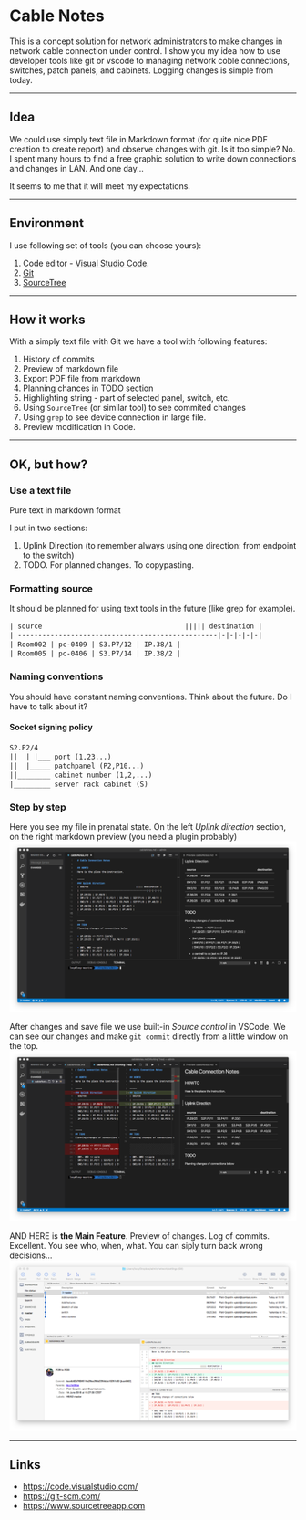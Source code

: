 # Cable Notes

This is a concept solution for network administrators to make changes in network cable connection under control. I show you my idea how to use developer tools like git or vscode to managing network coble connections, switches, patch panels, and cabinets. Logging changes is simple from today.

---

## Idea

We could use simply text file in Markdown format (for quite nice PDF creation to create report) and observe changes with git. Is it too simple? No. I spent many hours to find a free graphic solution to write down connections and changes in LAN. And one day...

It seems to me that it will meet my expectations.

---

## Environment

I use following set of tools (you can choose yours):

1. Code editor - [Visual Studio Code][1].
2. [Git][2] 
3. [SourceTree][3] 

---

## How it works

With a simply text file with Git we have a tool with following features:
1. History of commits
2. Preview of markdown file
3. Export PDF file from markdown
4. Planning chances in TODO section
5. Highlighting string - part of selected panel, switch, etc.
6. Using `SourceTree` (or similar tool) to see commited changes
7. Using `grep` to see device connection in large file.
8. Preview modification in Code.

---

## OK, but how?

### Use a text file

Pure text in markdown format

I put in two sections:
1. Uplink Direction (to remember always using one direction: from endpoint to the switch)
2. TODO. For planned changes. To copypasting.

### Formatting source

It should be planned for using text tools in the future (like grep for example).
```
| source                                   ||||| destination |  
| -------------------------------------------------|-|-|-|-|-|
| Room002 | pc-0409 | S3.P7/12 | IP.38/1 |
| Room005 | pc-0406 | S3.P7/14 | IP.38/2 |
```

### Naming conventions

You should have constant naming conventions. Think about the future. Do I have to talk about it? 

#### Socket signing policy
```
S2.P2/4
||  | |___ port (1,23...)
||  |_____ patchpanel (P2,P10...)
||________ cabinet number (1,2,...)
|_________ server rack cabinet (S)
```

### Step by step

Here you see my file in prenatal state. On the left *Uplink direction* section, on the right markdown preview (you need a plugin probably) 
![pierwszy](img/cableNotes1.png)

After changes and save file we use built-in *Source control* in VSCode. We can see our changes and make `git commit` directly from a little window on the top.
![drugi](img/cableNotes2.png)

AND HERE is **the Main Feature**. Preview of changes. Log of commits. Excellent. You see who, when, what. You can siply turn back wrong decisions...
![trzeci](img/cableNotes3.png)

---

## Links

- https://code.visualstudio.com/ 
- https://git-scm.com/           
- https://www.sourcetreeapp.com  

[1]: https://code.visualstudio.com/ 
[2]: https://git-scm.com/           
[3]: https://www.sourcetreeapp.com  
